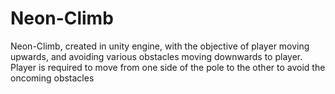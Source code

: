 # Neon-Climb
Neon-Climb, created in unity engine, with the objective of player moving upwards, and avoiding various obstacles moving downwards to player. Player is required to move from one side of the pole to the other to avoid the oncoming obstacles

